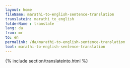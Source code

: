 ```yaml
---
layout: home
fileName: marathi-to-english-sentence-translation
translatein: marathi_to_english
folderName : translate
lang: da
from: mr
to: en
permalink: /da/marathi-to-english-sentence-translation
tool: marathi-to-english-sentence-translation
---
```

{% include section/translateinto.html %}